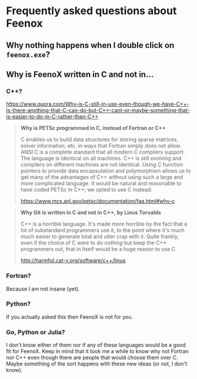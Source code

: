 # Frequently asked questions about Feenox

## Why nothing happens when I double click on `feenox.exe`?



## Why is FeenoX written in C and not in...

### C++?

<https://www.quora.com/Why-is-C-still-in-use-even-though-we-have-C++-Is-there-anything-that-C-can-do-but-C++-cant-or-maybe-something-that-is-easier-to-do-in-C-rather-than-C++>

> **Why is PETSc programmed in C, instead of Fortran or C++**
>
> C enables us to build data structures for storing sparse matrices, solver information, etc. in ways that Fortran simply does not allow. ANSI C is a complete standard that all modern C compilers support. The language is identical on all machines. C++ is still evolving and compilers on different machines are not identical. Using C function pointers to provide data encapsulation and polymorphism allows us to get many of the advantages of C++ without using such a large and more complicated language. It would be natural and reasonable to have coded PETSc in C++; we opted to use C instead. 
>
> <https://www.mcs.anl.gov/petsc/documentation/faq.html#why-c>



> **Why Git is written in C and not in C++, by Linus Torvalds**
>
> C++ is a horrible language. It's made more horrible by the fact that a lot 
> of substandard programmers use it, to the point where it's much much 
> easier to generate total and utter crap with it. Quite frankly, even if 
> the choice of C were to do *nothing* but keep the C++ programmers out, 
> that in itself would be a huge reason to use C.
>
> <http://harmful.cat-v.org/software/c++/linus>


### Fortran?

Because I am not insane (yet).

### Python?

If you actually asked this then FeenoX is not for you.

### Go, Python or Julia?

I don't know either of them nor if any of these languages would be a good fit for FeenoX.
Keep in mind that it took me a while to know why not Fortran nor C++ even though there are people that would choose them over C.
Maybe something of the sort happens with these new ideas (or not, I don't know).

